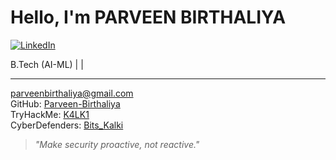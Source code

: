 #  Hello, I'm PARVEEN BIRTHALIYA

[![LinkedIn](https://img.shields.io/badge/-LinkedIn-0072b1?&style=for-the-badge&logo=linkedin&logoColor=white)](https://www.linkedin.com/in/parveen-birthaliya-66b413314)

B.Tech (AI-ML) |  |



---

 [parveenbirthaliya@gmail.com](mailto:parveenbirthaliya@gmail.com)  
 GitHub: [Parveen-Birthaliya](https://github.com/Parveen-Birthaliya)  
 TryHackMe: [K4LK1](https://tryhackme.com/p/K4LK1)  
 CyberDefenders: [Bits_Kalki](https://cyberdefenders.org/p/Bits_Kalki)

> _"Make security proactive, not reactive."_
